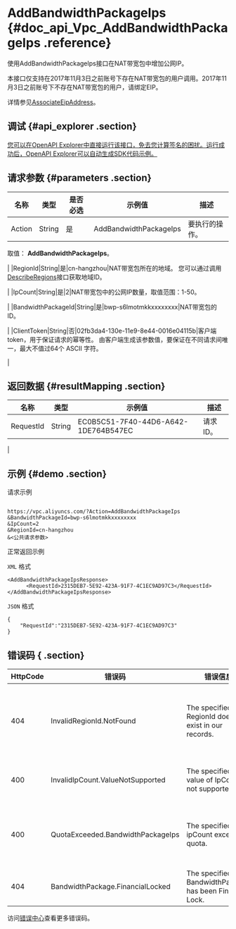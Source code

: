 # AddBandwidthPackageIps {#doc_api_Vpc_AddBandwidthPackageIps .reference}

使用AddBandwidthPackageIps接口在NAT带宽包中增加公网IP。

本接口仅支持在2017年11月3日之前账号下存在NAT带宽包的用户调用。2017年11月3日之前账号下不存在NAT带宽包的用户，请绑定EIP。

详情参见[AssociateEipAddress](~~36017~~)。

## 调试 {#api_explorer .section}

[您可以在OpenAPI Explorer中直接运行该接口，免去您计算签名的困扰。运行成功后，OpenAPI Explorer可以自动生成SDK代码示例。](https://api.aliyun.com/#product=Vpc&api=AddBandwidthPackageIps&type=RPC&version=2016-04-28)

## 请求参数 {#parameters .section}

|名称|类型|是否必选|示例值|描述|
|--|--|----|---|--|
|Action|String|是|AddBandwidthPackageIps|要执行的操作。

 取值： **AddBandwidthPackageIps**。

 |
|RegionId|String|是|cn-hangzhou|NAT带宽包所在的地域。 您可以通过调用[DescribeRegions](~~36063~~)接口获取地域ID。

 |
|IpCount|String|是|2|NAT带宽包中的公网IP数量，取值范围：1-50。

 |
|BandwidthPackageId|String|是|bwp-s6lmotmkkxxxxxxxx|NAT带宽包的ID。

 |
|ClientToken|String|否|02fb3da4-130e-11e9-8e44-0016e04115b|客户端token，用于保证请求的幂等性。 由客户端生成该参数值，要保证在不同请求间唯一，最大不值过64个 ASCII 字符。

 |

## 返回数据 {#resultMapping .section}

|名称|类型|示例值|描述|
|--|--|---|--|
|RequestId|String|EC0B5C51-7F40-44D6-A642-1DE764B547EC|请求ID。

 |

## 示例 {#demo .section}

请求示例

``` {#request_demo}

https://vpc.aliyuncs.com/?Action=AddBandwidthPackageIps
&BandwidthPackageId=bwp-s6lmotmkkxxxxxxxx
&IpCount=2
&RegionId=cn-hangzhou
&<公共请求参数>

```

正常返回示例

`XML` 格式

``` {#xml_return_success_demo}
<AddBandwidthPackageIpsResponse>
	  <RequestId>2315DEB7-5E92-423A-91F7-4C1EC9AD97C3</RequestId>
</AddBandwidthPackageIpsResponse>
```

`JSON` 格式

``` {#json_return_success_demo}
{
	"RequestId":"2315DEB7-5E92-423A-91F7-4C1EC9AD97C3"
}
```

## 错误码 { .section}

|HttpCode|错误码|错误信息|描述|
|--------|---|----|--|
|404|InvalidRegionId.NotFound|The specified RegionId does not exist in our records.|指定的 RegionId 不存在，请您检查此产品在该地域是否可用。|
|400|InvalidIpCount.ValueNotSupported|The specified value of IpCount not supported.|参数IpCount的值不合法。|
|400|QuotaExceeded.BandwidthPackageIps|The specified ipCount exceeded quota.|IP 数量超过上限，可以提交工单申请增加配额。|
|404|BandwidthPackage.FinancialLocked|The specified BandwidthPackage has been Financail Lock.|该带宽包被欠费锁定。|

访问[错误中心](https://error-center.aliyun.com/status/product/Vpc)查看更多错误码。

